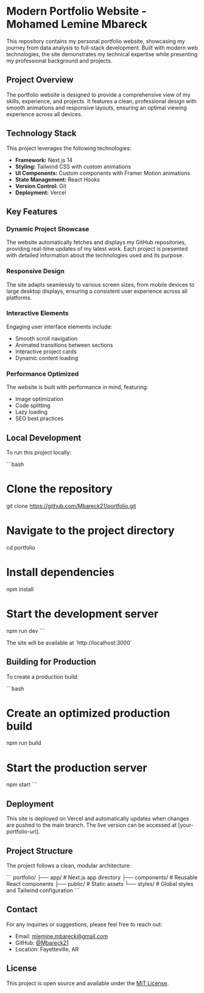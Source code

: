 # Modern Portfolio Website - Mohamed Lemine Mbareck

This repository contains my personal portfolio website, showcasing my journey from data analysis to full-stack development. Built with modern web technologies, the site demonstrates my technical expertise while presenting my professional background and projects.

## Project Overview

The portfolio website is designed to provide a comprehensive view of my skills, experience, and projects. It features a clean, professional design with smooth animations and responsive layouts, ensuring an optimal viewing experience across all devices.

## Technology Stack

This project leverages the following technologies:

- **Framework:** Next.js 14
- **Styling:** Tailwind CSS with custom animations
- **UI Components:** Custom components with Framer Motion animations
- **State Management:** React Hooks
- **Version Control:** Git
- **Deployment:** Vercel

## Key Features

### Dynamic Project Showcase
The website automatically fetches and displays my GitHub repositories, providing real-time updates of my latest work. Each project is presented with detailed information about the technologies used and its purpose.

### Responsive Design
The site adapts seamlessly to various screen sizes, from mobile devices to large desktop displays, ensuring a consistent user experience across all platforms.

### Interactive Elements
Engaging user interface elements include:
- Smooth scroll navigation
- Animated transitions between sections
- Interactive project cards
- Dynamic content loading

### Performance Optimized
The website is built with performance in mind, featuring:
- Image optimization
- Code splitting
- Lazy loading
- SEO best practices

## Local Development

To run this project locally:

\`\`\`bash
# Clone the repository
git clone https://github.com/Mbareck21/portfolio.git

# Navigate to the project directory
cd portfolio

# Install dependencies
npm install

# Start the development server
npm run dev
\`\`\`

The site will be available at \`http://localhost:3000\`

## Building for Production

To create a production build:

\`\`\`bash
# Create an optimized production build
npm run build

# Start the production server
npm start
\`\`\`

## Deployment

This site is deployed on Vercel and automatically updates when changes are pushed to the main branch. The live version can be accessed at [your-portfolio-url].

## Project Structure

The project follows a clean, modular architecture:

\`\`\`
portfolio/
├── app/              # Next.js app directory
├── components/       # Reusable React components
├── public/          # Static assets
└── styles/          # Global styles and Tailwind configuration
\`\`\`

## Contact

For any inquiries or suggestions, please feel free to reach out:
- Email: mlemine.mbareck@gmail.com
- GitHub: [@Mbareck21](https://github.com/Mbareck21)
- Location: Fayetteville, AR

## License

This project is open source and available under the [MIT License](LICENSE).